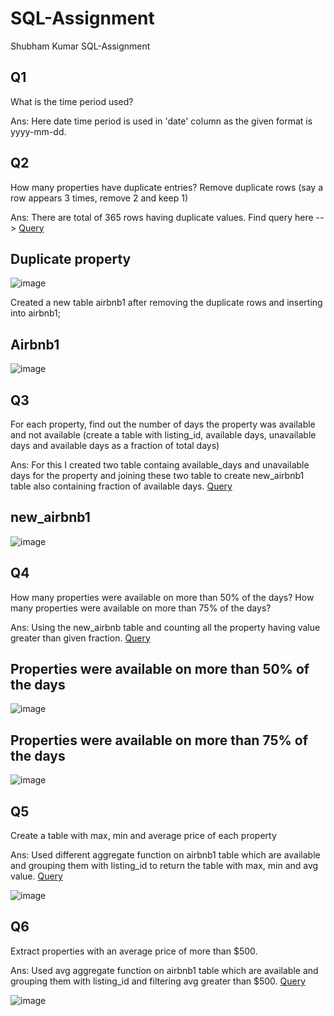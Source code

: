 # SQL-Assignment
Shubham Kumar SQL-Assignment


## Q1 
What is the time period used?

Ans: Here date time period is used in 'date' column as the given format is yyyy-mm-dd.


## Q2
How many properties have duplicate entries? Remove duplicate rows (say a row appears 3 times, remove 2 and keep 1)

Ans: There are total of 365 rows having duplicate values.
Find query here --> [Query](https://github.com/Shubham-Sigmoid044/SQL-Assignment/blob/main/q2-duplicate.sql)

## Duplicate property
![image](https://user-images.githubusercontent.com/98617328/151655499-4801c3ce-f16c-41d2-93b1-0ab34d6f1ab0.png)

Created a new table airbnb1 after removing the duplicate rows and inserting into airbnb1;

## Airbnb1
![image](https://user-images.githubusercontent.com/98617328/151655632-9ad0971a-74e0-4705-be41-b156ce81ee11.png)



## Q3
For each property, find out the number of days the property was available and not available (create a table with listing_id, available days, unavailable days and available days as a fraction of total days)

Ans: For this I created two table containg available_days and unavailable days for the property and joining these two table to create new_airbnb1 table also containing fraction of available days. [Query](https://github.com/Shubham-Sigmoid044/SQL-Assignment/blob/main/q3-available_days.sql)

## new_airbnb1
![image](https://user-images.githubusercontent.com/98617328/151656484-a1acc309-9c19-4c45-b3c4-5fa6eee53571.png)


## Q4
How many properties were available on more than 50% of the days? How many properties were available on more than 75% of the days?

Ans: Using the new_airbnb table and counting all the property having value greater than given fraction. [Query](https://github.com/Shubham-Sigmoid044/SQL-Assignment/blob/main/q4.sql)

## Properties were available on more than 50% of the days
![image](https://user-images.githubusercontent.com/98617328/151656700-28a2f197-515c-4b31-8952-34d613d0c5b7.png)

## Properties were available on more than 75% of the days
![image](https://user-images.githubusercontent.com/98617328/151656754-ce8523f9-ad42-411c-9b96-5694cf71e083.png)


## Q5
Create a table with max, min and average price of each property

Ans: Used different aggregate function on airbnb1 table which are available and grouping them with listing_id to return the table with max, min and avg value. [Query](https://github.com/Shubham-Sigmoid044/SQL-Assignment/blob/main/q5-min-max-avg)

![image](https://user-images.githubusercontent.com/98617328/151656828-da5cd324-51c6-4cf9-9a47-faa701289bb0.png)

## Q6
Extract properties with an average price of more than $500.

Ans: Used avg aggregate function on airbnb1 table which are available and grouping them with listing_id and filtering avg greater than $500. [Query](https://github.com/Shubham-Sigmoid044/SQL-Assignment/blob/main/q6)

![image](https://user-images.githubusercontent.com/98617328/151656874-cb6fbfc6-1d96-4bbd-b64b-e644c8ceeb7c.png)


